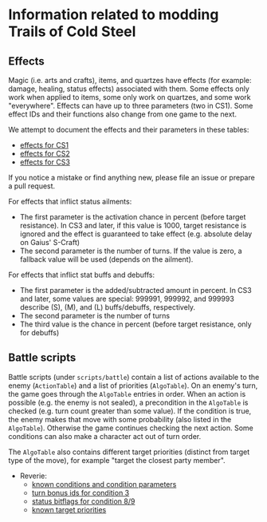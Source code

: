 # Information related to modding Trails of Cold Steel

## Effects

Magic (i.e. arts and crafts), items, and quartzes have effects (for example: damage, healing, status effects) associated with them.
Some effects only work when applied to items, some only work on quartzes, and some work "everywhere".
Effects can have up to three parameters (two in CS1).
Some effect IDs and their functions also change from one game to the next.

We attempt to document the effects and their parameters in these tables:

- [effects for CS1](cs1_effects.csv)
- [effects for CS2](cs2_effects.csv)
- [effects for CS3](cs3_effects.csv)

If you notice a mistake or find anything new, please file an issue or prepare a pull request.

For effects that inflict status ailments:

- The first parameter is the activation chance in percent (before target resistance).
  In CS3 and later, if this value is 1000, target resistance is ignored and the effect is guaranteed to take effect (e.g. absolute delay on Gaius' S-Craft)
- The second parameter is the number of turns.
  If the value is zero, a fallback value will be used (depends on the ailment).

For effects that inflict stat buffs and debuffs:

- The first parameter is the added/subtracted amount in percent.
  In CS3 and later, some values are special: 999991, 999992, and 999993 describe (S), (M), and (L) buffs/debuffs, respectively.
- The second parameter is the number of turns
- The third value is the chance in percent (before target resistance, only for debuffs)

## Battle scripts

Battle scripts (under `scripts/battle`) contain a list of actions available to the enemy (`ActionTable`) and a list of priorities (`AlgoTable`).
On an enemy's turn, the game goes through the `AlgoTable` entries in order.
When an action is possible (e.g. the enemy is not sealed), a precondition in the `AlgoTable` is checked (e.g. turn count greater than some value).
If the condition is true, the enemy makes that move with some probability (also listed in the `AlgoTable`).
Otherwise the game continues checking the next action.
Some conditions can also make a character act out of turn order.

The `AlgoTable` also contains different target priorities (distinct from target type of the move), for example "target the closest party member".

- Reverie:
  - [known conditions and condition parameters](./reverie-algotable-conditions.csv)
  - [turn bonus ids for condition 3](./reverie-algotable-atbonus.csv)
  - [status bitflags for condition 8/9](./reverie-algotable-status.csv)
  - [known target priorities](./reverie-algotable-target-priorities.csv)
